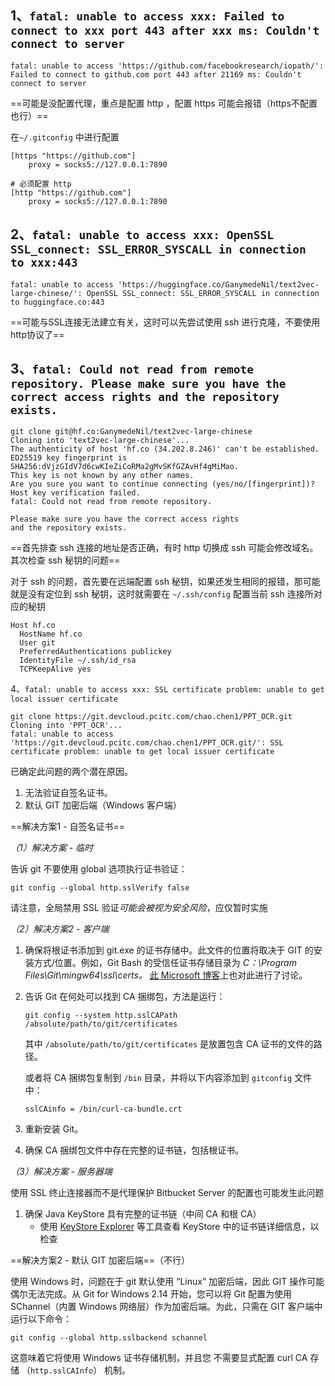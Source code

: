 ## 1、`fatal: unable to access xxx: Failed to connect to xxx port 443 after xxx ms: Couldn't connect to server`

```
fatal: unable to access 'https://github.com/facebookresearch/iopath/': Failed to connect to github.com port 443 after 21169 ms: Couldn't connect to server
```

==可能是没配置代理，重点是配置 http ，配置 https 可能会报错（https不配置也行）==

在`~/.gitconfig` 中进行配置

```
[https "https://github.com"]
	proxy = socks5://127.0.0.1:7890

# 必须配置 http
[http "https://github.com"]           
	proxy = socks5://127.0.0.1:7890
```

## 2、`fatal: unable to access xxx: OpenSSL SSL_connect: SSL_ERROR_SYSCALL in connection to xxx:443`

```
fatal: unable to access 'https://huggingface.co/GanymedeNil/text2vec-large-chinese/': OpenSSL SSL_connect: SSL_ERROR_SYSCALL in connection to huggingface.co:443
```

==可能与SSL连接无法建立有关，这时可以先尝试使用 ssh 进行克隆，不要使用http协议了==

## 3、`fatal: Could not read from remote repository. Please make sure you have the correct access rights and the repository exists.`

```
git clone git@hf.co:GanymedeNil/text2vec-large-chinese
Cloning into 'text2vec-large-chinese'...
The authenticity of host 'hf.co (34.202.8.246)' can't be established.
ED25519 key fingerprint is SHA256:dVjzGIdV7d6cwKIeZiCoRMa2gMvSKfGZAvHf4gMiMao.
This key is not known by any other names.
Are you sure you want to continue connecting (yes/no/[fingerprint])?
Host key verification failed.
fatal: Could not read from remote repository.

Please make sure you have the correct access rights
and the repository exists.
```

==首先排查 ssh 连接的地址是否正确，有时 http 切换成 ssh 可能会修改域名。其次检查 ssh 秘钥的问题==

对于 ssh 的问题，首先要在远端配置 ssh 秘钥，如果还发生相同的报错，那可能就是没有定位到 ssh 秘钥，这时就需要在 `~/.ssh/config` 配置当前 ssh 连接所对应的秘钥

```
Host hf.co
  HostName hf.co
  User git
  PreferredAuthentications publickey
  IdentityFile ~/.ssh/id_rsa
  TCPKeepAlive yes
```

4、`fatal: unable to access xxx: SSL certificate problem: unable to get local issuer certificate`

```
git clone https://git.devcloud.pcitc.com/chao.chen1/PPT_OCR.git
Cloning into 'PPT_OCR'...
fatal: unable to access 'https://git.devcloud.pcitc.com/chao.chen1/PPT_OCR.git/': SSL certificate problem: unable to get local issuer certificate
```

已确定此问题的两个潜在原因。

1. 无法验证自签名证书。
2. 默认 GIT 加密后端（Windows 客户端）



==解决方案1 - 自签名证书==

*（1）解决方案 - 临时*

告诉 git 不要使用 global 选项执行证书验证：

```none
git config --global http.sslVerify false
```

请注意，全局禁用 SSL 验证*可能会被视为安全风险*，应仅暂时实施

*（2）解决方案2 - 客户端*

1. 确保将根证书添加到 git.exe 的证书存储中。此文件的位置将取决于 GIT 的安装方式/位置。例如，Git Bash 的受信任证书存储目录为 *C：\Program Files\Git\mingw64\ssl\certs。* [此 Microsoft 博客](https://docs.microsoft.com/en-us/archive/blogs/phkelley/adding-a-corporate-or-self-signed-certificate-authority-to-git-exes-store)上也对此进行了讨论。

2. 告诉 Git 在何处可以找到 CA 捆绑包，方法是运行：

   ```none
   git config --system http.sslCAPath /absolute/path/to/git/certificates
   ```

   

   其中 `/absolute/path/to/git/certificates` 是放置包含 CA 证书的文件的路径。

   或者将 CA 捆绑包复制到 `/bin` 目录，并将以下内容添加到 `gitconfig` 文件中：

   ```none
   sslCAinfo = /bin/curl-ca-bundle.crt
   ```

3. 重新安装 Git。

4. 确保 CA 捆绑包文件中存在完整的证书链，包括根证书。

*（3）解决方案 - 服务器端*

使用 SSL 终止连接器而不是代理保护 Bitbucket Server 的配置也可能发生此问题

1. 确保 Java KeyStore 具有完整的证书链（中间 CA 和根 CA）
   - 使用 [KeyStore Explorer](https://keystore-explorer.org/) 等工具查看 KeyStore 中的证书链详细信息，以检查

==解决方案2 - 默认 GIT 加密后端==（不行）

使用 Windows 时，问题在于 git 默认使用 “Linux” 加密后端，因此 GIT 操作可能偶尔无法完成。从 Git for Windows 2.14 开始，您可以将 Git 配置为使用 SChannel（内置 Windows 网络层）作为加密后端。为此，只需在 GIT 客户端中运行以下命令：

```none
git config --global http.sslbackend schannel
```

这意味着它将使用 Windows 证书存储机制，并且您 不需要显式配置 curl CA 存储 （`http.sslCAInfo`） 机制。
